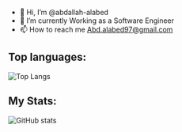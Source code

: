 - 👋 Hi, I’m @abdallah-alabed
- 🌱 I’m currently Working as a Software Engineer
- 📫 How to reach me Abd.alabed97@gmail.com

## Top languages:
![Top Langs](https://github-readme-stats.vercel.app/api/top-langs/?username=abdallah-alabed&theme=tokyonight)

## My Stats:
![GitHub stats](https://github-readme-stats.vercel.app/api?username=abdallah-alabed&show_icons=true&theme=tokyonight)
